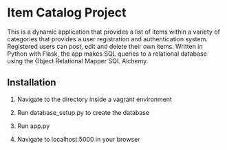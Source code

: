 # Item Catalog Project
This is a dynamic application that provides a list of items within a variety of categories that provides a user registration and authentication system. Registered users can post, edit and delete their own items. Written in Python with Flask, the app makes SQL queries to a relational database using the Object Relational Mapper SQL Alchemy.
## Installation
1. Navigate to the directory inside a vagrant environment


2. Run database_setup.py to create the database


3. Run app.py
4. Navigate to localhost:5000 in your browser

